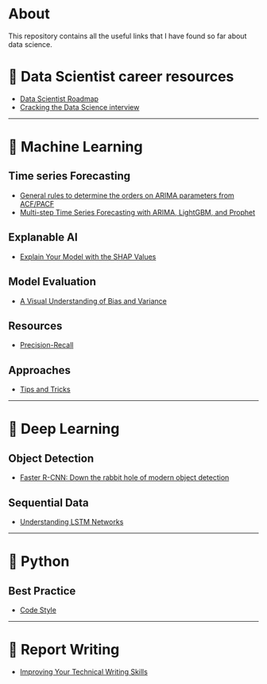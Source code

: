 # About

This repository contains all the useful links that I have found so far about data science.


# 🔶 Data Scientist career resources
- [Data Scientist Roadmap](https://github.com/MrMimic/data-scientist-roadmap)
- [Cracking the Data Science interview](https://github.com/khanhnamle1994/cracking-the-data-science-interview)
---
# 🔶 Machine Learning 
## Time series Forecasting
- [General rules to determine the orders on ARIMA parameters from ACF/PACF](https://otexts.com/fpp3/non-seasonal-arima.html#acf-and-pacf-plots)
- [Multi-step Time Series Forecasting with ARIMA, LightGBM, and Prophet](https://towardsdatascience.com/multi-step-time-series-forecasting-with-arima-lightgbm-and-prophet-cc9e3f95dfb0#:~:text=LightGBM%20is%20a%20popular%20machine,trend%20and%20seasonality%20(Nile%20dataset))

## Explanable AI
- [Explain Your Model with the SHAP Values](https://towardsdatascience.com/explain-your-model-with-the-shap-values-bc36aac4de3d)
## Model Evaluation
- [A Visual Understanding of Bias and Variance](https://towardsdatascience.com/a-visual-understanding-of-bias-and-variance-66179f16be32)
## Resources
- [Precision-Recall](./precision-recall)
## Approaches
- [Tips and Tricks](https://stanford.edu/~shervine/teaching/cs-229/cheatsheet-machine-learning-tips-and-tricks)

---
# 🔶 Deep Learning
## Object Detection
- [Faster R-CNN: Down the rabbit hole of modern object detection](https://tryolabs.com/blog/2018/01/18/faster-r-cnn-down-the-rabbit-hole-of-modern-object-detection/)

## Sequential Data
- [Understanding LSTM Networks](http://colah.github.io/posts/2015-08-Understanding-LSTMs/)

---
# 🔶 Python
## Best Practice
- [Code Style](https://docs.python-guide.org/writing/style/)

---
# 🔶 Report Writing
- [Improving Your Technical Writing Skills](https://www.eecs.qmul.ac.uk/~norman/papers/good_writing/Technical%20writing.pdf)



